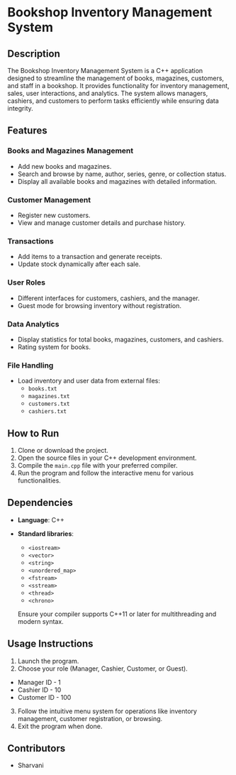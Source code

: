 # Bookshop Inventory Management System

## Description
The Bookshop Inventory Management System is a C++ application designed to streamline the management of books, magazines, customers, and staff in a bookshop. It provides functionality for inventory management, sales, user interactions, and analytics. The system allows managers, cashiers, and customers to perform tasks efficiently while ensuring data integrity.

## Features

### Books and Magazines Management
- Add new books and magazines.
- Search and browse by name, author, series, genre, or collection status.
- Display all available books and magazines with detailed information.

### Customer Management
- Register new customers.
- View and manage customer details and purchase history.

### Transactions
- Add items to a transaction and generate receipts.
- Update stock dynamically after each sale.

### User Roles
- Different interfaces for customers, cashiers, and the manager.
- Guest mode for browsing inventory without registration.

### Data Analytics
- Display statistics for total books, magazines, customers, and cashiers.
- Rating system for books.

### File Handling
- Load inventory and user data from external files:
  - `books.txt`
  - `magazines.txt`
  - `customers.txt`
  - `cashiers.txt`

## How to Run
1. Clone or download the project.
2. Open the source files in your C++ development environment.
3. Compile the `main.cpp` file with your preferred compiler.
4. Run the program and follow the interactive menu for various functionalities.

## Dependencies
- **Language**: C++
- **Standard libraries**:
  - `<iostream>`
  - `<vector>`
  - `<string>`
  - `<unordered_map>`
  - `<fstream>`
  - `<sstream>`
  - `<thread>`
  - `<chrono>`
  
  Ensure your compiler supports C++11 or later for multithreading and modern syntax.

## Usage Instructions
1. Launch the program.
2. Choose your role (Manager, Cashier, Customer, or Guest).
- Manager ID - 1
- Cashier ID - 10
- Customer ID - 100
3. Follow the intuitive menu system for operations like inventory management, customer registration, or browsing.
4. Exit the program when done.


## Contributors
- Sharvani
